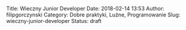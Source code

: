Title: Wieczny Junior Developer
Date: 2018-02-14 13:53
Author: filipgorczynski
Category: Dobre praktyki, Luźne, Programowanie
Slug: wieczny-junior-developer
Status: draft


